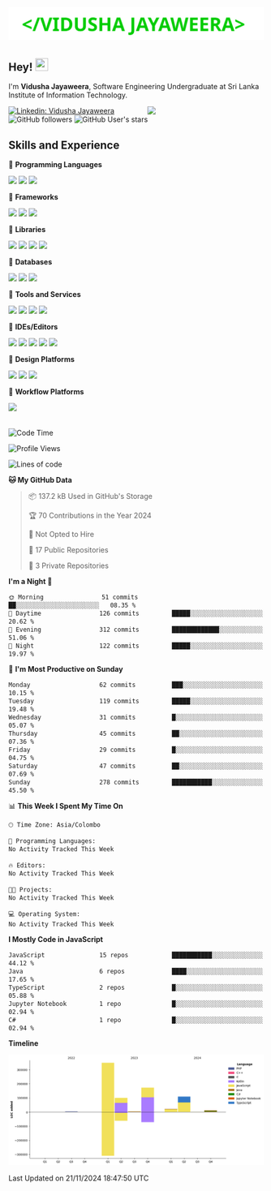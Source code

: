 <h1 align="center">
  <img src="https://raw.githubusercontent.com/Vidusha-Jayaweera/Vidusha-Jayaweera/master/name.svg" alt="Marton Lederer" />
</h1>

## Hey! <img src="https://media.giphy.com/media/hvRJCLFzcasrR4ia7z/giphy.gif" width="25px" height="25px">  
I'm <strong>Vidusha Jayaweera</strong>, Software Engineering Undergraduate at Sri Lanka Institute of Information Technology.

<img align='right' src="https://media.giphy.com/media/M9gbBd9nbDrOTu1Mqx/giphy.gif" width="230">


[![Linkedin: Vidusha Jayaweera](https://img.shields.io/badge/-Vidusha_Jayaweera-blue?style=flat-square&logo=Linkedin&logoColor=white&link=https://www.linkedin.com/in/vidusha-t-jayaweera/)](https://www.linkedin.com/in/vidusha-t-jayaweera/)
![GitHub followers](https://img.shields.io/github/followers/vidusha-jayaweera?style=social)
![GitHub User's stars](https://img.shields.io/github/stars/vidusha-jayaweera?style=social)

## Skills and Experience
🔴 <strong>Programming Languages</strong>

![](https://img.shields.io/badge/JavaScript-F7DF1E?style=for-the-badge&logo=javascript&logoColor=black)
![](https://img.shields.io/badge/Java-ED8B00?style=for-the-badge&logo=java&logoColor=white)
![](https://img.shields.io/badge/Kotlin-0095D5?&style=for-the-badge&logo=kotlin&logoColor=white)

🔴 <strong>Frameworks</strong>

![](https://img.shields.io/badge/Spring-6DB33F?style=for-the-badge&logo=spring&logoColor=white)
![](https://img.shields.io/badge/Spring_Boot-F2F4F9?style=for-the-badge&logo=spring-boot)
![](https://img.shields.io/badge/Bootstrap-563D7C?style=for-the-badge&logo=bootstrap&logoColor=white)

🔴 <strong>Libraries</strong>

![](https://img.shields.io/badge/Express.js-000000?style=for-the-badge&logo=express&logoColor=white)
![](https://img.shields.io/badge/React-20232A?style=for-the-badge&logo=react&logoColor=61DAFB)
![](https://img.shields.io/badge/Node.js-339933?style=for-the-badge&logo=nodedotjs&logoColor=white)
![](https://img.shields.io/badge/Material--UI-0081CB?style=for-the-badge&logo=material-ui&logoColor=white)

🔴 <strong>Databases</strong>

![](	https://img.shields.io/badge/MongoDB-4EA94B?style=for-the-badge&logo=mongodb&logoColor=white)
![](	https://img.shields.io/badge/SQLite-07405E?style=for-the-badge&logo=sqlite&logoColor=white)
![](	https://img.shields.io/badge/MySQL-00000F?style=for-the-badge&logo=mysql&logoColor=white)

🔴 <strong>Tools and Services</strong>

![](https://img.shields.io/badge/Git-F05032?style=for-the-badge&logo=git&logoColor=white)
![](https://img.shields.io/badge/Postman-FF6C37?style=for-the-badge&logo=postman&logoColor=white)
![](https://img.shields.io/badge/Insomnia-black?style=for-the-badge&logo=insomnia&logoColor=5849BE)
![](https://img.shields.io/badge/firebase-ffca28?style=for-the-badge&logo=firebase&logoColor=white)

🔴 <strong>IDEs/Editors</strong>

![](https://img.shields.io/badge/Visual_Studio_Code-0078D4?style=for-the-badge&logo=visual%20studio%20code&logoColor=white)
![](https://img.shields.io/badge/IntelliJ_IDEA-000000.svg?style=for-the-badge&logo=intellij-idea&logoColor=white)
![](https://img.shields.io/badge/Android%20Studio-3DDC84.svg?style=for-the-badge&logo=android-studio&logoColor=white)
![](https://img.shields.io/badge/Eclipse-2C2255?style=for-the-badge&logo=eclipse&logoColor=white)
![](https://img.shields.io/badge/sublime_text-%23575757.svg?&style=for-the-badge&logo=sublime-text&logoColor=important)

🔴 <strong>Design Platforms</strong>

![](https://img.shields.io/badge/Canva-%2300C4CC.svg?&style=for-the-badge&logo=Canva&logoColor=white)
![](https://img.shields.io/badge/Figma-F24E1E?style=for-the-badge&logo=figma&logoColor=white)
![](https://img.shields.io/badge/Adobe%20Photoshop-31A8FF?style=for-the-badge&logo=Adobe%20Photoshop&logoColor=black)

🔴 <strong>Workflow Platforms</strong>

![](https://img.shields.io/badge/Jira-0052CC?style=for-the-badge&logo=Jira&logoColor=white)
<br><br>

<!--START_SECTION:waka-->
![Code Time](http://img.shields.io/badge/Code%20Time-258%20hrs%2046%20mins-blue)

![Profile Views](http://img.shields.io/badge/Profile%20Views-0-blue)

![Lines of code](https://img.shields.io/badge/From%20Hello%20World%20I%27ve%20Written-773.5%20thousand%20lines%20of%20code-blue)

**🐱 My GitHub Data** 

> 📦 137.2 kB Used in GitHub's Storage 
 > 
> 🏆 70 Contributions in the Year 2024
 > 
> 🚫 Not Opted to Hire
 > 
> 📜 17 Public Repositories 
 > 
> 🔑 3 Private Repositories 
 > 
**I'm a Night 🦉** 

```text
🌞 Morning                51 commits          ██░░░░░░░░░░░░░░░░░░░░░░░   08.35 % 
🌆 Daytime                126 commits         █████░░░░░░░░░░░░░░░░░░░░   20.62 % 
🌃 Evening                312 commits         █████████████░░░░░░░░░░░░   51.06 % 
🌙 Night                  122 commits         █████░░░░░░░░░░░░░░░░░░░░   19.97 % 
```
📅 **I'm Most Productive on Sunday** 

```text
Monday                   62 commits          ███░░░░░░░░░░░░░░░░░░░░░░   10.15 % 
Tuesday                  119 commits         █████░░░░░░░░░░░░░░░░░░░░   19.48 % 
Wednesday                31 commits          █░░░░░░░░░░░░░░░░░░░░░░░░   05.07 % 
Thursday                 45 commits          ██░░░░░░░░░░░░░░░░░░░░░░░   07.36 % 
Friday                   29 commits          █░░░░░░░░░░░░░░░░░░░░░░░░   04.75 % 
Saturday                 47 commits          ██░░░░░░░░░░░░░░░░░░░░░░░   07.69 % 
Sunday                   278 commits         ███████████░░░░░░░░░░░░░░   45.50 % 
```


📊 **This Week I Spent My Time On** 

```text
🕑︎ Time Zone: Asia/Colombo

💬 Programming Languages: 
No Activity Tracked This Week

🔥 Editors: 
No Activity Tracked This Week

🐱‍💻 Projects: 
No Activity Tracked This Week

💻 Operating System: 
No Activity Tracked This Week
```

**I Mostly Code in JavaScript** 

```text
JavaScript               15 repos            ███████████░░░░░░░░░░░░░░   44.12 % 
Java                     6 repos             ████░░░░░░░░░░░░░░░░░░░░░   17.65 % 
TypeScript               2 repos             █░░░░░░░░░░░░░░░░░░░░░░░░   05.88 % 
Jupyter Notebook         1 repo              █░░░░░░░░░░░░░░░░░░░░░░░░   02.94 % 
C#                       1 repo              █░░░░░░░░░░░░░░░░░░░░░░░░   02.94 % 
```



**Timeline**

![Lines of Code chart](https://raw.githubusercontent.com/Vidusha-Jayaweera/Vidusha-Jayaweera/main/assets/bar_graph.png)


 Last Updated on 21/11/2024 18:47:50 UTC
<!--END_SECTION:waka-->

